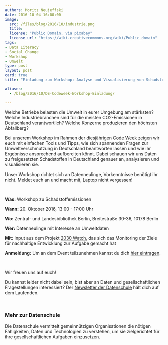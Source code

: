 ```yaml
---
authors: Moritz Neujeffski
date: 2016-10-04 16:00:00
image:
  src: /files/blog/2016/10/industrie.png
  title: 
  license: "Public Domain, via pixabay"
  license_url: "https://wiki.creativecommons.org/wiki/Public_domain"
tags:
- Data Literacy
- Social Change
- Workshop
- Umwelt
type: post
layout: post
card: true
title: "Einladung zum Workshop: Analyse und Visualisierung von Schadstoffemissionen" 

aliases:
  - /blog/2016/10/DS-Codeweek-Workshop-Einladung/

---
```


Welche Betriebe belasten die Umwelt in eurer Umgebung am stärksten? Welche Industriebranchen sind für die meisten CO2-Emissionen in Deutschland verantwortlich? Welche Konzerne produzieren den höchsten Abfallberg?

Bei unserem Workshop im Rahmen der diesjährigen <a href='http://www.codeweek.de/'>Code Week</a> zeigen wir euch mit einfachen Tools und Tipps, wie sich spannenden Fragen zur Umweltverschmutzung in Deutschland beantworten lassen und wie ihr Ergebnisse ansprechend aufbereiten könnt. 
Dabei schauen wir uns Daten zu freigesetzten Schadstoffen in Deutschland genauer an, analysieren und visualisieren sie. 

Unser Workshop richtet sich an Datenneulinge, Vorkenntnisse benötigt ihr nicht.
Meldet euch an und macht mit, Laptop nicht vergessen!

<br/>

**Was:** Workshop zu Schadstoffemissionen

**Wann:** 20. Oktober 2016, 13:00 - 17:00 Uhr

**Wo:** Zentral- und Landesbibliothek Berlin, Breitestraße 30-36, 10178 Berlin

**Wer:** Datenneulinge mit Interesse an Umweltdaten

**Mit:** Input aus dem Projekt  <a href='https://2030-watch.de/'>2030 Watch</a>, das sich das Monitoring der Ziele für nachhaltige Entwicklung zur Aufgabe gemacht hat 

**Anmeldung:** Um an dem Event teilzunehmen kannst du dich <a href="https://goo.gl/forms/37d3xa18UFFmcFjB3">hier eintragen</a>.

<br/>

Wir freuen uns auf euch!

Du kannst leider nicht dabei sein, bist aber an Daten und gesellschaftlichen Fragestellungen interessiert? Der <a href='http://okfn.us5.list-manage.com/subscribe?u=929f1e07936386d34833e20d1&id=57affeefd3'>Newsletter der Datenschule</a> hält dich auf dem Laufenden.

<br/>

### Mehr zur Datenschule
Die Datenschule vermittelt gemeinnützigen Organisationen die nötigen Fähigkeiten, Daten und Technologien zu verstehen, um sie zielgerichtet für ihre gesellschaftlichen Aufgaben einzusetzen.